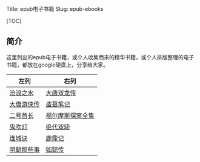 Title: epub电子书籍
Slug: epub-ebooks


[TOC]

## 简介

这里列出的epub电子书籍，或个人收集而来的精华书籍，或个人排版整理的电子书籍，都放在google硬盘上，分享给大家。



| 左列                                                         | 右列                                                         |
| ------------------------------------------------------------ | ------------------------------------------------------------ |
| [沧浪之水](https://drive.google.com/open?id=1KfJkWWtyCUOY_zvFqV3Ml8Yz1Qe3gMFx) | [大唐双龙传](https://drive.google.com/open?id=1AEvbGEK_XAdRtsEtx1Ro1kJYsWuzvwf3) |
| [大唐游侠传](https://drive.google.com/open?id=1DVGFoA1VEjh8ryKbtdQfNwafvlvlMmXl) | [盗墓笔记](https://drive.google.com/open?id=1nXddk3OaqULnqH8Pz_9HVj7irpVNREr9) |
| [二号首长](https://drive.google.com/open?id=1TojhiF7FIEtk-gmYyqVrj7ivl9A7Gcs-) | [福尔摩斯探案全集](https://drive.google.com/open?id=1oNWyZF0_xd3FAAXAZbUuGa50hu9GyBZ2) |
| [鬼吹灯](https://drive.google.com/open?id=1XOrzLeOzjaKMNh3puWXaiAx-U4sn6u3Q) | [绝代双骄](https://drive.google.com/open?id=1OlzbmUg509v8P9Rix0LR9aiIFUNsAOAI) |
| [连城诀](https://drive.google.com/open?id=1ecrY2r0dbP3F1do5a7xWx3khH3S-3RtW) | [鹿鼎记](https://drive.google.com/open?id=1OjkMTaNDMTHY3tK4qs0Bl2tYa8L-OcJF) |
| [明朝那些事](https://drive.google.com/open?id=1I2h2nhD35spm2ezChpbBowze-f-RooNs) | [如懿传](https://drive.google.com/open?id=1AOmBNnFSrBLMVW8MIbS5HJg61CtrI8JD) |







